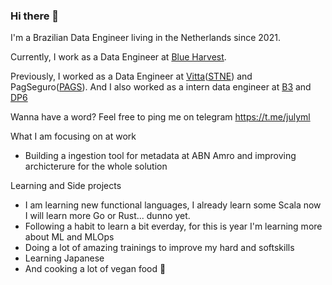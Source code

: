 ### Hi there 👋

I'm a Brazilian Data Engineer living in the Netherlands since 2021.

Currently, I work as a Data Engineer at [Blue Harvest](https://blueharvest.io/).

Previously, I worked as a Data Engineer at [Vitta](https://www.vitta.com.br/)([STNE](https://www.nasdaq.com/market-activity/stocks/stne)) and PagSeguro([PAGS](https://www.nasdaq.com/market-activity/stocks/pags)).
And I also worked as a intern data engineer at [B3](https://www.bloomberg.com/quote/B3SA3:BZ) and [DP6](https://www.dp6.com.br/en/home-en/)

Wanna have a word? Feel free to ping me on telegram https://t.me/julyml

What I am focusing on at work

- Building a ingestion tool for metadata at ABN Amro and improving archicterure for the whole solution
    
Learning and Side projects

- I am learning new functional languages, I already learn some Scala now I will learn more Go or Rust... dunno yet.
- Following a habit to learn a bit everday, for this is year I'm learning more about ML and MLOps
- Doing a lot of amazing trainings to improve my hard and softskills  
- Learning Japanese
- And cooking a lot of vegan food 🌱

